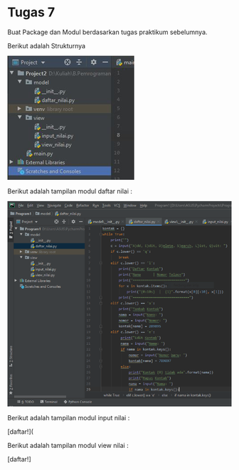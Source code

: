 # Tugas 7

Buat Package dan Modul berdasarkan tugas praktikum sebelumnya.

Berikut adalah Strukturnya

![daftar](https://github.com/putrinabila2301/Tugas-7/blob/master/tgs%20python.jpg)

Berikut adalah tampilan modul daftar nilai :

![daftar](https://github.com/putrinabila2301/Tugas-7/blob/master/daftar%20nilai.PNG)

Berikut adalah tampilan modul input nilai :

[daftar!](

Berikut adalah tampilan modul view nilai :

[daftar!]
